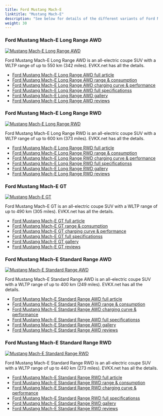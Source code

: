 ```yaml
---
title: Ford Mustang Mach-E
linktitle: "Mustang Mach-E"
description: "See below for details of the different variants of Ford Mustang Mach-E"
weight: 30
---
```

### Ford Mustang Mach-E Long Range AWD

<a href="mustang_mach-e_long_range_awd/"><img src="https://media.evkx.net/multimedia/models/ford/mustang_mach-e/mustang_mach-e_long_range_awd/main_1_st.jpg" class="img-fluid" alt="Mustang Mach-E Long Range AWD" ></a>

Ford Mustang Mach-E Long Range AWD is an all-electric coupe SUV with a WLTP range of up to 550 km (342 miles). EVKX.net has all the details. 

- [Ford Mustang Mach-E Long Range AWD full article](mustang_mach-e_long_range_awd/)
- [Ford Mustang Mach-E Long Range AWD range & consumption](mustang_mach-e_long_range_awd/rangeandconsumption/)
- [Ford Mustang Mach-E Long Range AWD charging curve & performance](mustang_mach-e_long_range_awd/chargingcurve/)
- [Ford Mustang Mach-E Long Range AWD full specificationss](mustang_mach-e_long_range_awd/specifications/)
- [Ford Mustang Mach-E Long Range AWD gallery](mustang_mach-e_long_range_awd/gallery/)
- [Ford Mustang Mach-E Long Range AWD reviews](mustang_mach-e_long_range_awd/reviews/)

### Ford Mustang Mach-E Long Range RWD

<a href="mustang_mach-e_long_range_rwd/"><img src="https://media.evkx.net/multimedia/models/ford/mustang_mach-e/mustang_mach-e_long_range_rwd/main_1_st.jpg" class="img-fluid" alt="Mustang Mach-E Long Range RWD" ></a>

Ford Mustang Mach-E Long Range RWD is an all-electric coupe SUV with a WLTP range of up to 600 km (373 miles). EVKX.net has all the details. 

- [Ford Mustang Mach-E Long Range RWD full article](mustang_mach-e_long_range_rwd/)
- [Ford Mustang Mach-E Long Range RWD range & consumption](mustang_mach-e_long_range_rwd/rangeandconsumption/)
- [Ford Mustang Mach-E Long Range RWD charging curve & performance](mustang_mach-e_long_range_rwd/chargingcurve/)
- [Ford Mustang Mach-E Long Range RWD full specificationss](mustang_mach-e_long_range_rwd/specifications/)
- [Ford Mustang Mach-E Long Range RWD gallery](mustang_mach-e_long_range_rwd/gallery/)
- [Ford Mustang Mach-E Long Range RWD reviews](mustang_mach-e_long_range_rwd/reviews/)

### Ford Mustang Mach-E GT

<a href="mustang_mach-e_gt/"><img src="https://media.evkx.net/multimedia/models/ford/mustang_mach-e/mustang_mach-e_gt/main_1_st.jpg" class="img-fluid" alt="Mustang Mach-E GT" ></a>

Ford Mustang Mach-E GT is an all-electric coupe SUV with a WLTP range of up to 490 km (305 miles). EVKX.net has all the details. 

- [Ford Mustang Mach-E GT full article](mustang_mach-e_gt/)
- [Ford Mustang Mach-E GT range & consumption](mustang_mach-e_gt/rangeandconsumption/)
- [Ford Mustang Mach-E GT charging curve & performance](mustang_mach-e_gt/chargingcurve/)
- [Ford Mustang Mach-E GT full specificationss](mustang_mach-e_gt/specifications/)
- [Ford Mustang Mach-E GT gallery](mustang_mach-e_gt/gallery/)
- [Ford Mustang Mach-E GT reviews](mustang_mach-e_gt/reviews/)

### Ford Mustang Mach-E Standard Range AWD

<a href="mustang_mach-e_standard_range_awd/"><img src="https://media.evkx.net/multimedia/models/ford/mustang_mach-e/mustang_mach-e_standard_range_awd/main_1_st.jpg" class="img-fluid" alt="Mustang Mach-E Standard Range AWD" ></a>

Ford Mustang Mach-E Standard Range AWD is an all-electric coupe SUV with a WLTP range of up to 400 km (249 miles). EVKX.net has all the details. 

- [Ford Mustang Mach-E Standard Range AWD full article](mustang_mach-e_standard_range_awd/)
- [Ford Mustang Mach-E Standard Range AWD range & consumption](mustang_mach-e_standard_range_awd/rangeandconsumption/)
- [Ford Mustang Mach-E Standard Range AWD charging curve & performance](mustang_mach-e_standard_range_awd/chargingcurve/)
- [Ford Mustang Mach-E Standard Range AWD full specificationss](mustang_mach-e_standard_range_awd/specifications/)
- [Ford Mustang Mach-E Standard Range AWD gallery](mustang_mach-e_standard_range_awd/gallery/)
- [Ford Mustang Mach-E Standard Range AWD reviews](mustang_mach-e_standard_range_awd/reviews/)

### Ford Mustang Mach-E Standard Range RWD

<a href="mustang_mach-e_standard_range_rwd/"><img src="https://media.evkx.net/multimedia/models/ford/mustang_mach-e/mustang_mach-e_standard_range_rwd/main_1_st.jpg" class="img-fluid" alt="Mustang Mach-E Standard Range RWD" ></a>

Ford Mustang Mach-E Standard Range RWD is an all-electric coupe SUV with a WLTP range of up to 440 km (273 miles). EVKX.net has all the details. 

- [Ford Mustang Mach-E Standard Range RWD full article](mustang_mach-e_standard_range_rwd/)
- [Ford Mustang Mach-E Standard Range RWD range & consumption](mustang_mach-e_standard_range_rwd/rangeandconsumption/)
- [Ford Mustang Mach-E Standard Range RWD charging curve & performance](mustang_mach-e_standard_range_rwd/chargingcurve/)
- [Ford Mustang Mach-E Standard Range RWD full specificationss](mustang_mach-e_standard_range_rwd/specifications/)
- [Ford Mustang Mach-E Standard Range RWD gallery](mustang_mach-e_standard_range_rwd/gallery/)
- [Ford Mustang Mach-E Standard Range RWD reviews](mustang_mach-e_standard_range_rwd/reviews/)

